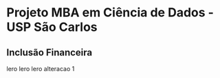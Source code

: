 # Projeto MBA em Ciência de Dados - USP São Carlos
## Inclusão Financeira

lero lero lero
alteracao 1
